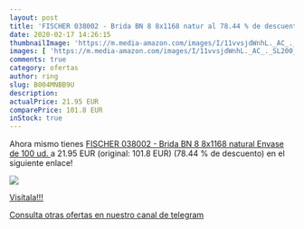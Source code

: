 ```yaml
---
layout: post
title: 'FISCHER 038002 - Brida BN 8 8x1168 natur al 78.44 % de descuento'
date: 2020-02-17 14:26:15
thumbnailImage: 'https://m.media-amazon.com/images/I/11vvsjdWnhL._AC_._SL200_.jpg'
images: [ 'https://m.media-amazon.com/images/I/11vvsjdWnhL._AC_._SL200_.jpg' ]
comments: true
category: ofertas
author: ring
slug: B004MNBB9U
description:
actualPrice: 21.95 EUR
comparePrice: 101.8 EUR
inStock: true
---
```


Ahora mismo tienes [FISCHER 038002 - Brida BN 8 8x1168 natural  Envase de 100 ud. ](https://www.amazon.com/dp/B004MNBB9U/?tag=redken08-20) a 21.95 EUR (original: 101.8 EUR) (78.44 %  de descuento) en el siguiente enlace!

[![](https://m.media-amazon.com/images/I/11vvsjdWnhL._AC_._SL200_.jpg)](https://www.amazon.com/dp/B004MNBB9U/?tag=redken08-20)

[Visítala!!!](https://www.amazon.com/dp/B004MNBB9U/?tag=redken08-20)

[Consulta otras ofertas en nuestro canal de telegram](https://t.me/s/ofertas25)
